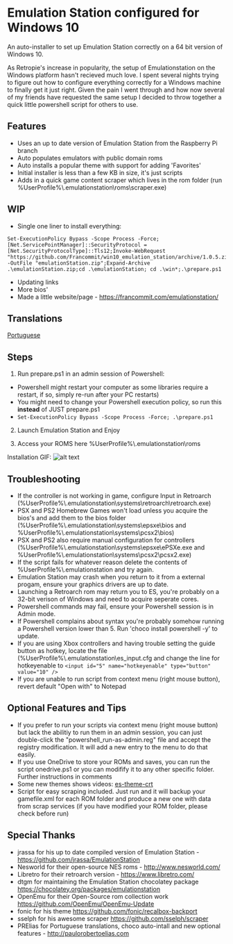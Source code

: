 Emulation Station configured for Windows 10
======

An auto-installer to set up Emulation Station correctly on a 64 bit version of Windows 10.

As Retropie's increase in popularity, the setup of Emulationstation on the Windows platform hasn't recieved much love.
I spent several nights trying to figure out how to configure everything correctly for a Windows machine to finally get it just right. Given the pain I went through and how now several of my friends have requested the same setup I decided to throw together a quick little powershell script for others to use.

Features
------
- Uses an up to date version of Emulation Station from the Raspberry Pi branch
- Auto populates emulators with public domain roms
- Auto installs a popular theme with support for adding 'Favorites'
- Initial installer is less than a few KB in size, it's just scripts
- Adds in a quick game content scraper which lives in the rom folder (run %UserProfile%\\.emulationstation\roms\scraper.exe)

WIP
------
- Single one liner to install everything:
```
Set-ExecutionPolicy Bypass -Scope Process -Force;[Net.ServicePointManager]::SecurityProtocol = [Net.SecurityProtocolType]::Tls12;Invoke-WebRequest "https://github.com/Francommit/win10_emulation_station/archive/1.0.5.zip" -OutFile "emulationStation.zip";Expand-Archive .\emulationStation.zip;cd .\emulationStation; cd .\win*;.\prepare.ps1
```
- Updating links
- More bios'
- Made a little website/page - https://francommit.com/emulationstation/

Translations
------
[Portuguese](README.pt-br.md)

Steps
------
1. Run prepare.ps1 in an admin session of Powershell:
- Powershell might restart your computer as some libraries require a restart, if so, simply re-run after your PC restarts)
- You might need to change your Powershell execution policy, so run this __instead__ of JUST prepare.ps1
- ``Set-ExecutionPolicy Bypass -Scope Process -Force; .\prepare.ps1``

2. Launch Emulation Station and Enjoy

3. Access your ROMS here %UserProfile%\\.emulationstation\roms

Installation GIF:
![alt text](https://github.com/Francommit/github_gif_dump/blob/master/installation-instructions.gif?raw=true)



Troubleshooting
------
- If the controller is not working in game, configure Input in Retroarch (%UserProfile%\\.emulationstation\systems\retroarch\retroarch.exe)
- PSX and PS2 Homebrew Games won't load unless you acquire the bios's and add them to the bios folder (%UserProfile%\\.emulationstation\systems\epsxe\bios and %UserProfile%\\.emulationstation\systems\pcsx2\bios)
- PSX and PS2 also require manual configuration for controllers (%UserProfile%\\.emulationstation\systems\epsxe\ePSXe.exe and %UserProfile%\\.emulationstation\systems\pcsx2\pcsx2.exe)
- If the script fails for whatever reason delete the contents of %UserProfile%\\.emulationstation and try again.
- Emulation Station may crash when you return to it from a external progam, ensure your graphics drivers are up to date.
- Launching a Retroarch rom may return you to ES, you're probably on a 32-bit verison of Windows and need to acquire seperate cores.
- Powershell commands may fail, ensure your Powershell session is in Admin mode.
- If Powershell complains about syntax you're probably somehow running a Powershell version lower than 5. Run 'choco install powershell -y' to update.
- If you are using Xbox controllers and having trouble setting the guide button as hotkey, locate the file (%UserProfile%\\.emulationstation\es_input.cfg and change the line for hotkeyenable to ```<input id="5" name="hotkeyenable" type="button" value="10" />```
- If you are unable to run script from context menu (right mouse button), revert default "Open with" to Notepad

Optional Features and Tips
------
- If you prefer to run your scripts via context menu (right mouse button) but lack the abilitiy to run them in an admin session, you can just double-click the "powershell_run-as-admin.reg" file and accept the registry modification. It will add a new entry to the menu to do that easily.
- If you use OneDrive to store your ROMs and saves, you can run the script onedrive.ps1 or you can modifify it to any other specific folder. Further instructions in comments
- Some new themes shows videos: [es-theme-crt](https://github.com/PRElias/es-theme-crt)
- Script for easy scraping included. Just run and it will backup your gamefile.xml for each ROM folder and produce a new one with data from scrap services (if you have modified your ROM folder, please check before run)

Special Thanks
------
- jrassa for his up to date compiled version of Emulation Station - https://github.com/jrassa/EmulationStation
- Nesworld for their open-source NES roms - http://www.nesworld.com/
- Libretro for their retroarch version - https://www.libretro.com/
- dtgm for maintaining the Emulation Station chocolatey package https://chocolatey.org/packages/emulationstation
- OpenEmu for their Open-Source rom collection work https://github.com/OpenEmu/OpenEmu-Update
- fonic for his theme https://github.com/fonic/recalbox-backport
- sselph for his awesome scraper https://github.com/sselph/scraper
- PRElias for Portuguese translations, choco auto-intall and new optional features - http://paulorobertoelias.com
